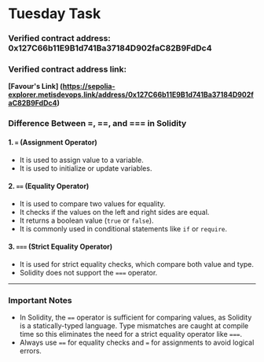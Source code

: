 # Tuesday Task 

### Verified contract address: 0x127C66b11E9B1d741Ba37184D902faC82B9FdDc4 
### Verified contract address link:  
**[Favour's Link] (https://sepolia-explorer.metisdevops.link/address/0x127C66b11E9B1d741Ba37184D902faC82B9FdDc4)**

### Difference Between =, ==, and === in Solidity
#### 1. `=` (Assignment Operator)
- It is used to assign value to a variable. 
- It is used to initialize or update variables.

#### 2. `==` (Equality Operator)
- It is used to compare two values for equality. 
- It checks if the values on the left and right sides are equal.
- It returns a boolean value (`true` or `false`).
- It is commonly used in conditional statements like `if` or `require`.

#### 3. `===` (Strict Equality Operator)
- It is used for strict equality checks, which compare both value and type.
- Solidity does not support the `===` operator.

---

### Important Notes
- In Solidity, the `==` operator is sufficient for comparing values, as Solidity is a statically-typed language. Type mismatches are caught at compile time so this eliminates the need for a strict equality operator like `===`.
- Always use `==` for equality checks and `=` for assignments to avoid logical errors.

